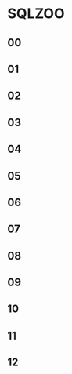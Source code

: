# SQLZOO

## 00


## 01


## 02


## 03


## 04


## 05


## 06


## 07


## 08


## 09


## 10


## 11


## 12